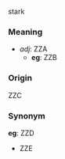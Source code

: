 stark
### Meaning
+ _adj_: ZZA
    + __eg__: ZZB

### Origin

ZZC

### Synonym

__eg__: ZZD

+ ZZE


